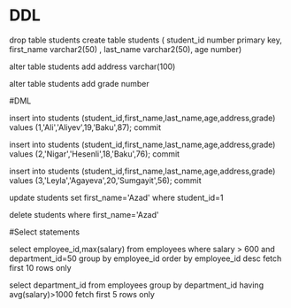 # DDL

drop table students
create table students (
student_id number primary key,
first_name varchar2(50) ,
last_name varchar2(50),
age number)

alter table students
add  address varchar(100)

alter table students 
add  grade number


#DML

insert into students (student_id,first_name,last_name,age,address,grade) 
values (1,'Ali','Aliyev',19,'Baku',87); commit 

insert into students (student_id,first_name,last_name,age,address,grade) 
values (2,'Nigar','Hesenli',18,'Baku',76); commit 

insert into students (student_id,first_name,last_name,age,address,grade) 
values (3,'Leyla','Agayeva',20,'Sumgayit',56); commit 

update students 
set first_name='Azad'
where student_id=1


delete students 
where first_name='Azad'

#Select statements


select employee_id,max(salary)
from employees 
where salary > 600 and department_id=50
group by employee_id
order by employee_id desc
fetch first 10 rows only


select department_id
from employees 
group by department_id
having avg(salary)>1000
fetch first 5 rows only
